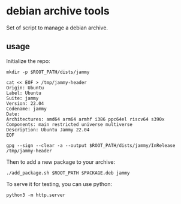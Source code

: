 # debian archive tools

Set of script to manage a debian archive.

## usage

Initialize the repo:
```
mkdir -p $ROOT_PATH/dists/jammy

cat << EOF > /tmp/jammy-header
Origin: Ubuntu
Label: Ubuntu
Suite: jammy
Version: 22.04
Codename: jammy
Date:
Architectures: amd64 arm64 armhf i386 ppc64el riscv64 s390x
Components: main restricted universe multiverse
Description: Ubuntu Jammy 22.04
EOF

gpg --sign --clear -a --output $ROOT_PATH/dists/jammy/InRelease /tmp/jammy-header
```

Then to add a new package to your archive:

```
./add_package.sh $ROOT_PATH $PACKAGE.deb jammy
```

To serve it for testing, you can use python:

```
python3 -m http.server
```
